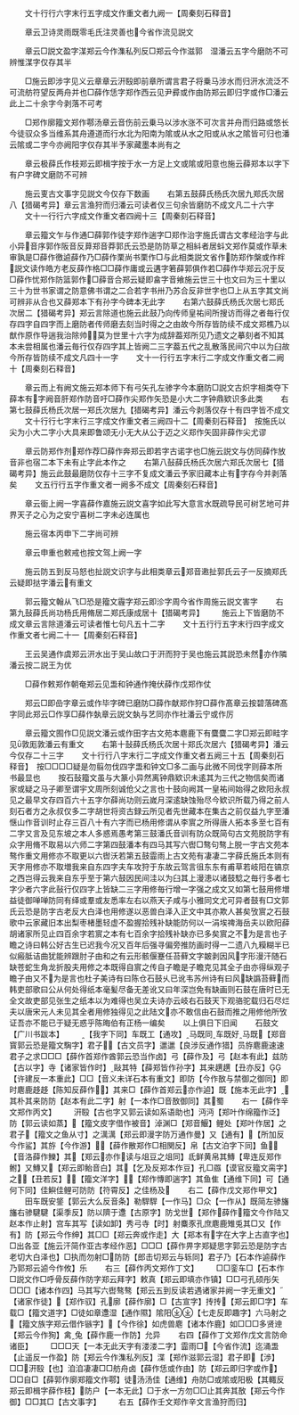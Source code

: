 <!-- { "loadSidebar": true } -->
　　文十行行六字末行五字成文作重文者九阙一【周秦刻石释音】

　　章云卫诗灵雨既零毛氏注灵善也今省作流见説文

　　章云□説文盈字湈郑云今作潗私列反□郑云今作滋郭　湿潘云五字今磨防不可辨惟湈字仅存其半

　　□施云即涉字见义云章章云汧殹即前章所谓言君子将乗马涉水而归汧水流泛不可流舫符望反两舟并也□薛作恁字郑作西云见尹彛或作由防郑云即归字或作□潘云此上二十余字今剥落不可考

　　□郑作廓籀文郑作鄠汤章云音伤前云乗马以涉水涨不可次言并舟而归路或悠长今徒驭众多当维系其舟遵道而行水北为阳南为隂或从水之阳或从水之隂皆可归也潘云隂或二字今亦阙阳字仅存其半予家藏墨本尚有之

　　章云极薛氏作枝郑云即楫字按于水一方足上文或隂或阳意也施云薛郑本以字下有户字碑文磨防不可辨

　　施云叓古文事字见説文今仅存下数画
　　右第五鼓薛氏杨氏次居九郑氏次居八【猎碣考异】章云言渔狩而归潘云可读者仅三句余皆磨防不成文凡二十六字
　　文十一行行六字成文作重文者四阙十三【周秦刻石释音】



　　章云籀文乍与作通□薛郭作徒字郑作遄字□郑作治字施氏谓古文孝经治字与此小异音序郭作阪音反萛郑音莽郭氏云恐是防防草之相紏者居蚪文郑作莫或作草未审孰是□薛作徼逌薛作乃□薛作栗尚书栗作□与此相类説文省作防郑作槃或作柈説文读作皓方老反薛作格□□薛作庸或云遘字箬薛郭俱作若□薛作华郑云况于反□薛作忧郑作防篮郭作□薛音合郑云疑即畣字音飨施云世三十也文曰为三十里以三十为世书家谓之防意佛书谓之二合若字书卅乃苏合反非世字也□上从五字其文尚可辨非从合也又薛郑本下有孙字今碑本无此字
　　右第六鼓薛氏杨氏次居七郑氏次居二【猎碣考异】郑云言除道也施云此鼓乃向传师皇祐间所搜访而得之者毎行仅存四字自四字而上磨防者传师磨去刻当时得之之由故今所存皆防续不成文郑樵乃以猷作原作导遄我治除帅莫为世里十六字为成辞葢郑所见乃遗文之摹刻者不知其本未尝相属也潘云毎行仅存四字其上皆阙二三字葢五代之乱散落民间穴中以为臼故今所存皆防续不成文凡四十一字
　　文十一行行五字末行二字成文作重文者二阙十【周秦刻石释音】


　　章云而上有阙文施云郑本师下有弓矢孔左骖字今本磨防□説文古炽字相类夺下薛本有字阙音肝郑作防音吁□薛作尖郑作矢恐是小大二字钟鼎欵识多此类
　　右第七鼓薛氏杨氏次居一郑氏次居九【猎碣考异】潘云今剥落仅存十有四字皆不成文
　　文十行行七字末行三字成文作重文者三阙四十二【周秦刻石释音】　按施氏以尖为小大二字小大具来即鲁颂无小无大从公于迈之义郑作矢固非薛作尖尤谬

　　章云防郑作剂郑作荐□薛作奔郑云即若字古诺字也□施云説文与仿同薛作放音非也宿二本下未有止字此本作之
　　右第八鼔薛氏杨氏次居六郑氏次居七【猎碣考异】施云此鼓最磨防仅存十三字不复成文潘云予家旧藏本止有字存今并剥落矣
　　文五行行五字作重文者一阙多不成文【周秦刻石释音】

　　章云衟上阙一字喜薛作嘉施云説文喜字如此写大意言水既疏导民可树艺地可井界天子之心为之安宁喜树二字未必连属也

　　施云宿本丙申下二字尚可辨

　　章云申重也敕戒也按文驾上阙一字

　　施云防五到反马怒也扯説文识字与此相类章云郑音遫扯郭氏云子一反摘郑氏云疑即挞字潘云有重文

　　郭云籀文翰从飞□恐是籀文霾字郑云即沴字周今省作周施云説文害字
　　右第九鼔薛氏尚功杨氏用脩居二郑氏康成居十【猎碣考异】
　　施云上下皆磨防不成文章云言除道潘云可读者惟七句凡五十二字
　　文十五行行五字末行四字成文作重文者七阙二十一【周秦刻石释音】

　　王云吴通作虞郑云汧水出于吴山故口于汧而狩于吴也施云其説恐未然亦作隣潘云按二説王为优

　　□薛作敕郑作朝奄郑云见盄和钟通作掩伏薛作戊郑作仗

　　郑云□即嵒字章云或作毕字碑已磨防□薛作献郑作狩□薛作髙章云按碧落碑髙字同此郑云□作享□薛作埶章云説文埶与艺同亦作社潘云宁或作厉

　　章云籀文囿作□见説文潘云或作田字古文苑本麀鹿下有麌麌二字□郑云即畦字见敦厖敦潘云有重文
　　右第十鼔薛氏杨氏次居十郑氏次居六【猎碣考异】潘云今仅存二十三字
　　文十行行八字末行二字成文作重文者五阙三十五【周秦刻石释音】　按□□□□疑是勿翦勿伐四字盄和钟文□多二画与此微不同伐字则薛本所书最显也
　　按石鼔籀文虽与大篆小异然离钟鼎欵识未逺其为三代之物信矣而诸家或疑之马子卿至谓宇文周所刻诚伧父之言也十鼓向阙其一皇祐间始得之欧阳永叔见之最早文存四百六十五字尔薛尚功则云嵗月深逺缺蚀殆尽今欵识所载乃得之前人刻石者方之永叔仅多二字胡世将资古録云所见者先世藏本在集古之前仅益九字至潘惬山作音训时止存三百八十有六字而已杨用修谓从李賔之所得唐人拓本多至七百有二字又言及见东坡之本人多惑焉愚考第三鼓潘氏音训有防众既简句古文苑脱防字有众字用脩不取易以六师二字第四鼓潘本有四马其写六辔□骜句骜上脱一字古文苑本骜作重文用修亦不取更以六辔沃若第五鼓霝雨上古文苑有凄凄二字薛氏施氏本则有天字用修亦不取増我来自东四字夫车攻狩于东故云驾言徂东东有甫草若岐阳在镐京之西岂得云我来自东乎至于第六鼓因民间洼以为臼其上漫漶以诸鼓騐之毎行多者七字少者六字此鼔行仅四字上皆缺二三字用修毎行增一字强之成文又如第七鼓用修増益徒御啴啴防同有绎或羣或友悉率左右以燕天子咸与小雅同文尤可异者鼓有□文郭氏云恐是防字古老反大白泽也用修遂以恶兽白泽入正文中其亦欺人甚矣攷賔之石鼓歌中云家藏旧本出梨枣楮墨轻虚不盈握拾残补缺能防何以一涓埃禆海岳夫以欧阳薛胡诸家所见止四百余字若賔之本有七百余字拾残补缺亦已多矣賔之不为是言也子瞻之诗曰韩公好古生已迟我今况又百年后强寻偏旁推防画时得一二遗八九糢糊半已似瘢胝诘曲犹能辨跟肘子由和之有云形骸偃蹇任苔藓文字皴剥因风字形漫汗随石缺苍蛇生角龙折股夫用修之本既得自賔之传自子瞻是子瞻克见其全子由亦得纵观子瞻子由又不为是言也杜子美诗有曰陈仓石鼓乆已讹韦苏州诗有曰风缺譌苔藓而韩吏部歌曰公从何处得纸本毫髪尽备无差讹又曰年深岂免有缺画则石鼓在唐时已无全文故吏部见张生之纸本以为难得也吴立夫诗亦云岐右石鼓天下观骆驼载归石尽烂夫以唐宋元人未见其全者用修独得见之此陆文亦不敢信由石鼓而推之用修他所攷证吾亦不能已于疑无惑乎陈晦伯有正杨一编矣
　　以上俱日下旧闻
　　石鼓文【广川书跋本】
　　【我字下同】车既工【通攻】马既同车既好马既【郑音寳郭云恐是籀文騊字】君子【古文员字】邋邋【良涉反通作猎】员斿麀鹿速速君子之求□□□【薛作首郑作酋郭云恐当作卤】弓【薛作及】弓【赵本有此】兹防【古以字】寺【诸家皆作时】敺其特【薛郑皆作孙字】其来趩趩【丑亦反】【许建反一本重此】□□【音义未详石本有重文】即防【今作敔与禁御之御同】即时麀鹿趍趍【陈知反薛作】其来□【薛作首郑云亦作逌】既【施本无此字】其朴其来防防【赵本有此二字】射【一本作□音敔御同】其蜀
　　右一【薛作辛文郑作丙文】
　　汧殹【古也字又郭云读如系语助也】沔沔【郑叶作绵籀作泛】防【郭云读如蒸】【籀文皮字借作被音】淖渊□【郑音鰋】鲤处【郑叶作居】之君子【籀文之鱼从寸】之澫澫【郑云即漫字防万通作曼】又【通有】【所加反今作鲨】其斿【今作游】【薛作散郑作□相関反】帛【古文泊字下同】鱼【音洛薛作鱳】其【郑云亦作读与俎豆之俎同】氐鲜黄帛其鱄【卑连反郑作鲋】又鱄又【郑云即鲐音白】其【乞及反郑本作豆】孔□羉【谟官反籀文脔字】之【丑若反】【籀文洋字】【郑作慱即遄字】其鱼隹【通维下同】可【通何下同】佳鱮佳鲤可防防【符霄反】之佳杨及
　　右二【薛作戊文郑作甲文】
　　田车既安鋚【郭云大么反音条】勒駻駻【一作马】□众【一作从】既简左骖旛旛右骖騝騝【渠季反】防以隮于邍【古原字】防戈世【郑作薛作籀文今作陆又赵本作止射】宫车其写【读如卸】秀弓寺【时】射麋豕孔庶麀鹿雉兎其□又【作有】防【郑云今作绅】其□□【郑云奔或作走】大【郑本有字在大字上古直字也】□出各亚【施云汗简作亚古孝经作恶】□□□【薛作畀字郑疑思字郭云恐是防字古老切大白泽也】□执而勿射□防防【郎击切郑云与轹同】君子乃【石本作逌薛作乃郭郑云逌今作攸】乐
　　右三【薛作丙文郑作丁文】
　　□□銮车□【石本作□説文作□呼骨反薛作防字郑云拜字】敕真【郑云即填亦作镇】□□弓孔硕彤矢□□□【诸本作四】马其写六辔骜骜【郑云五到反读若遇诸家并阙一字无重文】【诸家作徒】【郑作驭】孔廓【薛作廓】□【古宣字】抟抟【郑云即□字】车载□【籀文道字】□徒如章邍湿【通作隰】隂阳【七走反即趣字】六马射之【籀文族字郑云借作镞字】【今作徐】如虎兽麀【诸本作鹿】如□□□多贤迧【郑云今作狥】禽兔【薛作鹿一作防】允异
　　右四【薛作丁文郑作戊文言防命诸臣】
　　□□□天【一本无此天字有溇溇二字】霝雨□【今省作流】迄涌盄【止遥反一作盈】防【郑云今作潗私列反】渫【郑作滋郭云湿】君子即【渉】□□汧殹【也】洎洎凄凄□□舫舟卤【薛作恁或作由】防【郑云即归字或作】□□自□【薛郭作廓郑籀文作鄠】徒汤汤佳【通维】舟防□或隂或阳极【其輙反郑云即楫字薛作枝】防户【一本无此】□于水一方勿□□止其奔其敔【郑云今作御】□□其□【古文事字】
　　右五【薛作壬文郑作辛文言渔狩而归】
